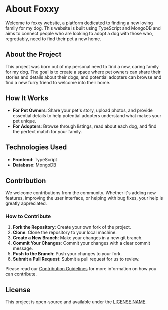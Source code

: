 # About Foxxy

Welcome to foxxy website, a platform dedicated to finding a new loving family for my dog. This website is built using TypeScript and MongoDB and aims to connect people who are looking to adopt a dog with those who, regrettably, need to find their pet a new home.

## About the Project

This project was born out of my personal need to find a new, caring family for my dog. The goal is to create a space where pet owners can share their stories and details about their dogs, and potential adopters can browse and find a new furry friend to welcome into their home.

## How It Works

- **For Pet Owners**: Share your pet's story, upload photos, and provide essential details to help potential adopters understand what makes your pet unique.
- **For Adopters**: Browse through listings, read about each dog, and find the perfect match for your family.

## Technologies Used

- **Frontend**: TypeScript
- **Database**: MongoDB

## Contribution

We welcome contributions from the community. Whether it's adding new features, improving the user interface, or helping with bug fixes, your help is greatly appreciated.

### How to Contribute

1. **Fork the Repository**: Create your own fork of the project.
2. **Clone**: Clone the repository to your local machine.
3. **Create a New Branch**: Make your changes in a new git branch.
4. **Commit Your Changes**: Commit your changes with a clear commit message.
5. **Push to the Branch**: Push your changes to your fork.
6. **Submit a Pull Request**: Submit a pull request for us to review.

Please read our [Contribution Guidelines](LINK_TO_CONTRIBUTION_GUIDELINES) for more information on how you can contribute.

## License

This project is open-source and available under the [LICENSE NAME](LINK_TO_LICENSE).

